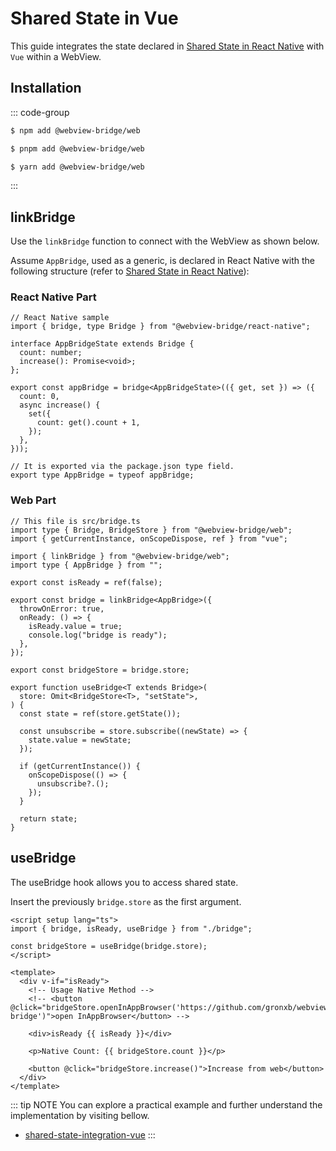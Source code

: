 # Shared State in Vue

This guide integrates the state declared in [Shared State in React Native](./react-native.md) with `Vue` within a WebView.

## Installation

::: code-group

```sh [npm]
$ npm add @webview-bridge/web
```

```sh [pnpm]
$ pnpm add @webview-bridge/web
```

```sh [yarn]
$ yarn add @webview-bridge/web
```

:::
## linkBridge

Use the `linkBridge` function to connect with the WebView as shown below.

Assume `AppBridge`, used as a generic, is declared in React Native with the following structure (refer to [Shared State in React Native](./react-native.md)):

### React Native Part
```tsx
// React Native sample
import { bridge, type Bridge } from "@webview-bridge/react-native";

interface AppBridgeState extends Bridge {
  count: number;
  increase(): Promise<void>;
};

export const appBridge = bridge<AppBridgeState>(({ get, set }) => ({
  count: 0,
  async increase() {
    set({
      count: get().count + 1,
    });
  },
}));

// It is exported via the package.json type field.
export type AppBridge = typeof appBridge;
```

### Web Part
```tsx
// This file is src/bridge.ts
import type { Bridge, BridgeStore } from "@webview-bridge/web";
import { getCurrentInstance, onScopeDispose, ref } from "vue";

import { linkBridge } from "@webview-bridge/web";
import type { AppBridge } from "";

export const isReady = ref(false);

export const bridge = linkBridge<AppBridge>({
  throwOnError: true,
  onReady: () => {
    isReady.value = true;
    console.log("bridge is ready");
  },
});

export const bridgeStore = bridge.store;

export function useBridge<T extends Bridge>(
  store: Omit<BridgeStore<T>, "setState">,
) {
  const state = ref(store.getState());

  const unsubscribe = store.subscribe((newState) => {
    state.value = newState;
  });

  if (getCurrentInstance()) {
    onScopeDispose(() => {
      unsubscribe?.();
    });
  }

  return state;
}

```

## useBridge
The useBridge hook allows you to access shared state.

Insert the previously `bridge.store` as the first argument.

```vue
<script setup lang="ts">
import { bridge, isReady, useBridge } from "./bridge";

const bridgeStore = useBridge(bridge.store);
</script>

<template>
  <div v-if="isReady">
    <!-- Usage Native Method -->
    <!-- <button @click="bridgeStore.openInAppBrowser('https://github.com/gronxb/webview-bridge')">open InAppBrowser</button> -->

    <div>isReady {{ isReady }}</div>

    <p>Native Count: {{ bridgeStore.count }}</p>

    <button @click="bridgeStore.increase()">Increase from web</button>
  </div>
</template>
```


::: tip NOTE
You can explore a practical example and further understand the implementation by visiting bellow.

* [shared-state-integration-vue](https://github.com/gronxb/webview-bridge/tree/main/example/shared-state-integration-vue)
:::
